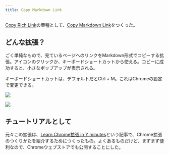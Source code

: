 ```yaml
---
title: Copy Markdown Link
---
```

[Copy Rich Link](https://chrome.google.com/webstore/detail/copy-rich-link/hikiamlgpdcabppakpmemaofmkgknpea)の亜種として、[Copy Markdown Link](https://chrome.google.com/webstore/detail/copy-markdown-link/gkceaaphhbeanfciglgpffnncfpipjpa)をつくった。

どんな拡張？
------

ごく単純なもので、見ているページへのリンクをMarkdown形式でコピーする拡張。アイコンのクリックか、キーボードショートカットから使える。コピーに成功すると、小さなポップアップが表示される。

キーボードショートカットは、デフォルトだとCtrl + M。これはChromeの設定で変更できる。

![](https://lh4.googleusercontent.com/NfIyMmAw1e3KrCB5P2U0jef8R4u3aq_lZ6fDjeKWtCC2W4fHWkPDzlpQraCUAOAKnnM2AFG54-Zm0IcOKw2ouDXolUcL2AQABKdA1MTINoc6OeWhr1dUB7iUeLNuFlNPP0u05RrNecjgp851etNLFr-vjWBDzEA8D8L1Ri-8umPR4tUJVKoCIhu5)

![](https://lh3.googleusercontent.com/hnGa1_WXumKLHJ01CqD8gAI2rcrVlqA9jvmS4A_0XQfczfgUKpB7aqMNnTaSQoLQW8QDupwjVK2JfrGowiqGfIaggZu7GtJmf4dQmSQp1slJ73Dc8nWAMBs60Ra52lriXNqoeLrp93_lLpex8OzfJFGPgqIucm3Eg9DSRwme4A_T3h1j08LVyKTh)

チュートリアルとして
----------

元々この拡張は、[Learn Chrome拡張 in Y minutes](https://r7kamura.com/articles/2022-05-18-learn-chrome-extention-in-y-minutes)という記事で、Chrome拡張のつくりかたを紹介するためにつくったもの。よくあるものだけど、まずまず便利なので、Chromeウェブストアでも公開することにした。
